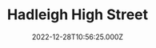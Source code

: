 ---
date: 2022-12-28T10:56:25.000Z
title: Hadleigh High Street
latitude: 52.04428511
longitude: 0.95370718
category: checkin
---